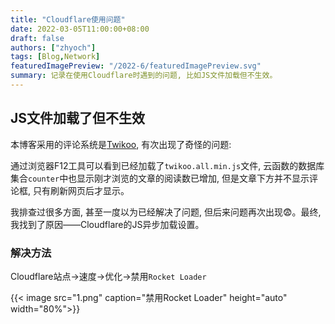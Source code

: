 ```yaml
---
title: "Cloudflare使用问题"
date: 2022-03-05T11:00:00+08:00
draft: false
authors: ["zhyoch"]
tags: [Blog,Network]
featuredImagePreview: "/2022-6/featuredImagePreview.svg"
summary: 记录在使用Cloudflare时遇到的问题, 比如JS文件加载但不生效。
---
```


## JS文件加载了但不生效

本博客采用的评论系统是[Twikoo](https://github.com/imaegoo/twikoo), 有次出现了奇怪的问题: 

通过浏览器F12工具可以看到已经加载了`twikoo.all.min.js`文件, 云函数的数据库集合`counter`中也显示刚才浏览的文章的阅读数已增加, 但是文章下方并不显示评论框, 只有刷新网页后才显示。

我排查过很多方面, 甚至一度以为已经解决了问题, 但后来问题再次出现😨。最终, 我找到了原因——Cloudflare的JS异步加载设置。

### 解决方法

Cloudflare站点→速度→优化→禁用`Rocket Loader`

{{< image src="1.png" caption="禁用Rocket Loader" height="auto" width="80%">}}